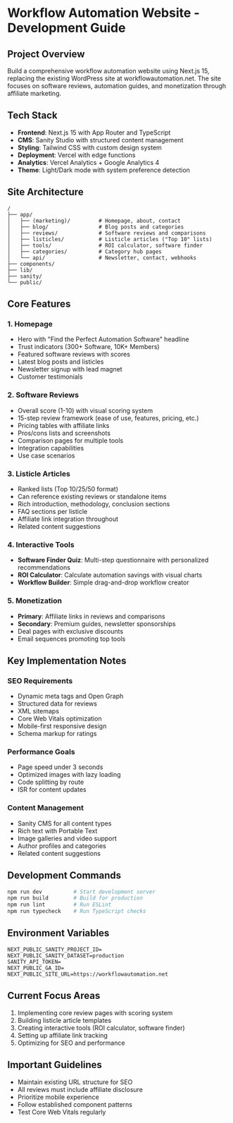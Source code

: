 # Workflow Automation Website - Development Guide

## Project Overview
Build a comprehensive workflow automation website using Next.js 15, replacing the existing WordPress site at workflowautomation.net. The site focuses on software reviews, automation guides, and monetization through affiliate marketing.

## Tech Stack
- **Frontend**: Next.js 15 with App Router and TypeScript
- **CMS**: Sanity Studio with structured content management
- **Styling**: Tailwind CSS with custom design system
- **Deployment**: Vercel with edge functions
- **Analytics**: Vercel Analytics + Google Analytics 4
- **Theme**: Light/Dark mode with system preference detection

## Site Architecture
```
/
├── app/
│   ├── (marketing)/         # Homepage, about, contact
│   ├── blog/                # Blog posts and categories
│   ├── reviews/             # Software reviews and comparisons
│   ├── listicles/           # Listicle articles ("Top 10" lists)
│   ├── tools/               # ROI calculator, software finder
│   ├── categories/          # Category hub pages
│   └── api/                 # Newsletter, contact, webhooks
├── components/
├── lib/
├── sanity/
└── public/
```

## Core Features

### 1. Homepage
- Hero with "Find the Perfect Automation Software" headline
- Trust indicators (300+ Software, 10K+ Members)
- Featured software reviews with scores
- Latest blog posts and listicles
- Newsletter signup with lead magnet
- Customer testimonials

### 2. Software Reviews
- Overall score (1-10) with visual scoring system
- 15-step review framework (ease of use, features, pricing, etc.)
- Pricing tables with affiliate links
- Pros/cons lists and screenshots
- Comparison pages for multiple tools
- Integration capabilities
- Use case scenarios

### 3. Listicle Articles
- Ranked lists (Top 10/25/50 format)
- Can reference existing reviews or standalone items
- Rich introduction, methodology, conclusion sections
- FAQ sections per listicle
- Affiliate link integration throughout
- Related content suggestions

### 4. Interactive Tools
- **Software Finder Quiz**: Multi-step questionnaire with personalized recommendations
- **ROI Calculator**: Calculate automation savings with visual charts
- **Workflow Builder**: Simple drag-and-drop workflow creator

### 5. Monetization
- **Primary**: Affiliate links in reviews and comparisons
- **Secondary**: Premium guides, newsletter sponsorships
- Deal pages with exclusive discounts
- Email sequences promoting top tools

## Key Implementation Notes

### SEO Requirements
- Dynamic meta tags and Open Graph
- Structured data for reviews
- XML sitemaps
- Core Web Vitals optimization
- Mobile-first responsive design
- Schema markup for ratings

### Performance Goals
- Page speed under 3 seconds
- Optimized images with lazy loading
- Code splitting by route
- ISR for content updates

### Content Management
- Sanity CMS for all content types
- Rich text with Portable Text
- Image galleries and video support
- Author profiles and categories
- Related content suggestions

## Development Commands
```bash
npm run dev          # Start development server
npm run build        # Build for production
npm run lint         # Run ESLint
npm run typecheck    # Run TypeScript checks
```

## Environment Variables
```env
NEXT_PUBLIC_SANITY_PROJECT_ID=
NEXT_PUBLIC_SANITY_DATASET=production
SANITY_API_TOKEN=
NEXT_PUBLIC_GA_ID=
NEXT_PUBLIC_SITE_URL=https://workflowautomation.net
```

## Current Focus Areas
1. Implementing core review pages with scoring system
2. Building listicle article templates
3. Creating interactive tools (ROI calculator, software finder)
4. Setting up affiliate link tracking
5. Optimizing for SEO and performance

## Important Guidelines
- Maintain existing URL structure for SEO
- All reviews must include affiliate disclosure
- Prioritize mobile experience
- Follow established component patterns
- Test Core Web Vitals regularly
